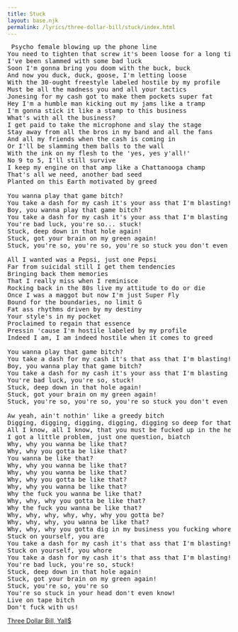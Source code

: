 ```yaml
---
title: Stuck
layout: base.njk
permalink: /lyrics/three-dollar-bill/stuck/index.html
---
```

<pre>
 Psycho female blowing up the phone line
You need to tighten that screw it's been loose for a long time
I've been slammed with some bad luck
Soon I'm gonna bring you doom with the buck, buck
And now you duck, duck, goose, I'm letting loose
With the 30-ought freestyle labeled hostile by my profile
Must be all the madness you and all your tactics
Jonesing for my cash got to make them pockets super fat
Hey I'm a humble man kicking out my jams like a tramp
I'm gonna stick it like a stamp to this business
What's with all the business?
I get paid to take the microphone and slay the stage
Stay away from all the bros in my band and all the fans
And all my friends when the cash is coming in
Or I'll be slamming them balls to the wall
With the ink on my flesh to the 'yes, yes y'all!'
No 9 to 5, I'll still survive
I keep my engine on that amp like a Chattanooga champ
That's all we need, another bad seed
Planted on this Earth motivated by greed

You wanna play that game bitch?
You take a dash for my cash it's your ass that I'm blasting!
Boy, you wanna play that game bitch?
You take a dash for my cash it's your ass that I'm blasting
You're bad luck, you're so... stuck!
Stuck, deep down in that hole again!
Stuck, got your brain on my green again!
Stuck, you're so, you're so, you're so stuck you don't even know!

All I wanted was a Pepsi, just one Pepsi
Far from suicidal still I get them tendencies
Bringing back them memories
That I really miss when I reminisce
Rocking back in the 80s live my attitude to do or die
Once I was a maggot but now I'm just Super Fly
Bound for the boundaries, no limit G
Fat ass rhythms driven by my destiny
Your style's in my pocket
Proclaimed to regain that essence
Pressin 'cause I'm hostile labeled by my profile
Indeed I am, I am indeed hostile when it comes to greed

You wanna play that game bitch?
You take a dash for my cash it's that ass that I'm blasting!
Boy, you wanna play that game bitch?
You take a dash for my cash it's your ass that I'm blasting
You're bad luck, you're so, stuck!
Stuck, deep down in that hole again!
Stuck, got your brain on my green again!
Stuck, you're so, you're so, you're so stuck you don't even know!

Aw yeah, ain't nothin' like a greedy bitch
Digging, digging, digging, digging, digging so deep for that green
All I know, all I know, that you must be fucked up in the head
I got a little problem, just one question, biatch
Why, why you wanna be like that?
Why, why you gotta be like that?
You wanna be like that?
Why, why you wanna be like that?
Why, why you wanna be like that?
Why, why you gotta be like that?
Why, why you wanna be like that?
Why the fuck you wanna be like that?
Why, why, why you gotta be like that?
Why the fuck you wanna be like that?
Why, why, why, why, why, why you gotta be?
Why, why, why, you wanna be like that?
Why, why, why you gotta dig in my business you fucking whore?
Stuck on yourself, you are
You take a dash for my cash it's that ass that I'm blasting!
Stuck on yourself, you whore
You take a dash for my cash it's that ass that I'm blasting!
You're bad luck, you're so, stuck!
Stuck, deep down in that hole again!
Stuck, got your brain on my green again!
Stuck, you're so, you're so
You're so stuck in your head don't even know!
Live on tape bitch
Don't fuck with us!
</pre>

[Three Dollar Bill, Yall$](/lyrics/three-dollar-bill/)